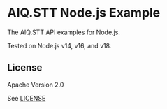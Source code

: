 # AIQ.STT Node.js Example

The AIQ.STT API examples for Node.js.

Tested on Node.js v14, v16, and v18.

## License

Apache Version 2.0

See [LICENSE](LICENSE)
